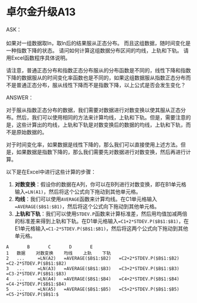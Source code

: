 # 卓尔金升级A13

ASK：\
\
如果对一组数据取ln，取ln后的结果服从正态分布。 而且这组数据，随时间变化是一种指数下降的状态。 请问如何计算这组数据分布区间的均线，上轨和下轨。 请用Excel函数程序具体说明。

请注意，普通正态分布和指数正态分布服从的分布函数是不同的，线性下降和指数下降的数据服从的时间变化率函数也是不同的，如果这组数据服从指数正态分布而不是普通正态分布，服从线性下降而不是指数下降，以上公式是否会发生变化？

ANSWER：

对于服从指数正态分布的数据，我们需要对数据进行对数变换以使其服从正态分布。然后，我们可以使用相同的方法来计算均线，上轨和下轨。但是，需要注意的是，这些计算出的均线，上轨和下轨是对数变换后的数据的均线，上轨和下轨，而不是原始数据的。

对于时间变化率，如果数据是线性下降的，那么我们可以直接使用上述方法。但是，如果数据是指数下降的，那么我们需要先对数据进行对数变换，然后再进行计算。

以下是在Excel中进行这些计算的步骤：

1. **对数变换**：假设你的数据在A列，你可以在B列进行对数变换，即在B1单元格输入`=LN(A1)`，然后将这个公式向下拖动到其他单元格。
2. **均线**：我们可以使用`AVERAGE`函数来计算均线。在C1单元格输入`=AVERAGE($B$1:$B1)`，然后将这个公式向下拖动到其他单元格。
3. **上轨和下轨**：我们可以使用`STDEV.P`函数来计算标准差，然后用均值加减两倍的标准差来得到上轨和下轨。在D1单元格输入`=C1+2*STDEV.P($B$1:$B1)`，在E1单元格输入`=C1-2*STDEV.P($B$1:$B1)`，然后将这两个公式向下拖动到其他单元格。

```excel
A       B       C       D       E
1   数据    对数变换    均线    上轨    下轨
2   ...     =LN(A2)   =AVERAGE($B$1:$B2)   =C2+2*STDEV.P($B$1:$B2)   =C2-2*STDEV.P($B$1:$B2)
3   ...     =LN(A3)   =AVERAGE($B$1:$B3)   =C3+2*STDEV.P($B$1:$B3)   =C3-2*STDEV.P($B$1:$B3)
4   ...     =LN(A4)   =AVERAGE($B$1:$B4)   =C4+2*STDEV.P($B$1:$B4)   =C4-2*STDEV.P($B$1:$B4)
5   ...     =LN(A5)   =AVERAGE($B$1:$B5)   =C5+2*STDEV.P($B$1:$B5)   =C5-2*STDEV.P($B$1:$
```
